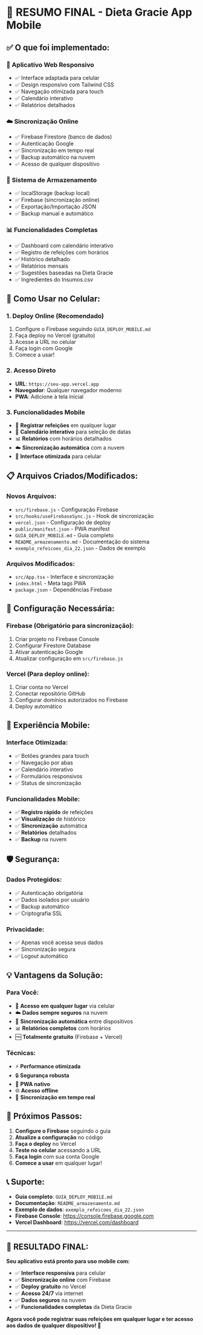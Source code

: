 # 🎉 **RESUMO FINAL - Dieta Gracie App Mobile**

## ✅ **O que foi implementado:**

### **📱 Aplicativo Web Responsivo**
- ✅ Interface adaptada para celular
- ✅ Design responsivo com Tailwind CSS
- ✅ Navegação otimizada para touch
- ✅ Calendário interativo
- ✅ Relatórios detalhados

### **☁️ Sincronização Online**
- ✅ Firebase Firestore (banco de dados)
- ✅ Autenticação Google
- ✅ Sincronização em tempo real
- ✅ Backup automático na nuvem
- ✅ Acesso de qualquer dispositivo

### **🔄 Sistema de Armazenamento**
- ✅ localStorage (backup local)
- ✅ Firebase (sincronização online)
- ✅ Exportação/Importação JSON
- ✅ Backup manual e automático

### **📊 Funcionalidades Completas**
- ✅ Dashboard com calendário interativo
- ✅ Registro de refeições com horários
- ✅ Histórico detalhado
- ✅ Relatórios mensais
- ✅ Sugestões baseadas na Dieta Gracie
- ✅ Ingredientes do Insumos.csv

## 🚀 **Como Usar no Celular:**

### **1. Deploy Online (Recomendado)**
1. Configure o Firebase seguindo `GUIA_DEPLOY_MOBILE.md`
2. Faça deploy no Vercel (gratuito)
3. Acesse a URL no celular
4. Faça login com Google
5. Comece a usar!

### **2. Acesso Direto**
- **URL**: `https://seu-app.vercel.app`
- **Navegador**: Qualquer navegador moderno
- **PWA**: Adicione à tela inicial

### **3. Funcionalidades Mobile**
- 📝 **Registrar refeições** em qualquer lugar
- 📅 **Calendário interativo** para seleção de datas
- 📊 **Relatórios** com horários detalhados
- ☁️ **Sincronização automática** com a nuvem
- 📱 **Interface otimizada** para celular

## 📋 **Arquivos Criados/Modificados:**

### **Novos Arquivos:**
- `src/firebase.js` - Configuração Firebase
- `src/hooks/useFirebaseSync.js` - Hook de sincronização
- `vercel.json` - Configuração de deploy
- `public/manifest.json` - PWA manifest
- `GUIA_DEPLOY_MOBILE.md` - Guia completo
- `README_armazenamento.md` - Documentação do sistema
- `exemplo_refeicoes_dia_22.json` - Dados de exemplo

### **Arquivos Modificados:**
- `src/App.tsx` - Interface e sincronização
- `index.html` - Meta tags PWA
- `package.json` - Dependências Firebase

## 🔧 **Configuração Necessária:**

### **Firebase (Obrigatório para sincronização):**
1. Criar projeto no Firebase Console
2. Configurar Firestore Database
3. Ativar autenticação Google
4. Atualizar configuração em `src/firebase.js`

### **Vercel (Para deploy online):**
1. Criar conta no Vercel
2. Conectar repositório GitHub
3. Configurar domínios autorizados no Firebase
4. Deploy automático

## 📱 **Experiência Mobile:**

### **Interface Otimizada:**
- ✅ Botões grandes para touch
- ✅ Navegação por abas
- ✅ Calendário interativo
- ✅ Formulários responsivos
- ✅ Status de sincronização

### **Funcionalidades Mobile:**
- ✅ **Registro rápido** de refeições
- ✅ **Visualização** de histórico
- ✅ **Sincronização** automática
- ✅ **Relatórios** detalhados
- ✅ **Backup** na nuvem

## 🛡️ **Segurança:**

### **Dados Protegidos:**
- ✅ Autenticação obrigatória
- ✅ Dados isolados por usuário
- ✅ Backup automático
- ✅ Criptografia SSL

### **Privacidade:**
- ✅ Apenas você acessa seus dados
- ✅ Sincronização segura
- ✅ Logout automático

## 💡 **Vantagens da Solução:**

### **Para Você:**
- 📱 **Acesso em qualquer lugar** via celular
- ☁️ **Dados sempre seguros** na nuvem
- 🔄 **Sincronização automática** entre dispositivos
- 📊 **Relatórios completos** com horários
- 🆓 **Totalmente gratuito** (Firebase + Vercel)

### **Técnicas:**
- ⚡ **Performance otimizada**
- 🔒 **Segurança robusta**
- 📱 **PWA nativo**
- 🌐 **Acesso offline**
- 🔄 **Sincronização em tempo real**

## 🎯 **Próximos Passos:**

1. **Configure o Firebase** seguindo o guia
2. **Atualize a configuração** no código
3. **Faça o deploy** no Vercel
4. **Teste no celular** acessando a URL
5. **Faça login** com sua conta Google
6. **Comece a usar** em qualquer lugar!

## 📞 **Suporte:**

- **Guia completo**: `GUIA_DEPLOY_MOBILE.md`
- **Documentação**: `README_armazenamento.md`
- **Exemplo de dados**: `exemplo_refeicoes_dia_22.json`
- **Firebase Console**: https://console.firebase.google.com
- **Vercel Dashboard**: https://vercel.com/dashboard

---

## 🎉 **RESULTADO FINAL:**

**Seu aplicativo está pronto para uso mobile com:**
- ✅ **Interface responsiva** para celular
- ✅ **Sincronização online** com Firebase
- ✅ **Deploy gratuito** no Vercel
- ✅ **Acesso 24/7** via internet
- ✅ **Dados seguros** na nuvem
- ✅ **Funcionalidades completas** da Dieta Gracie

**Agora você pode registrar suas refeições em qualquer lugar e ter acesso aos dados de qualquer dispositivo! 🚀**
